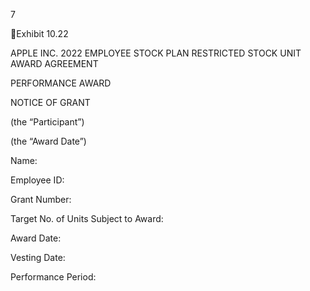 7

Exhibit 10.22

APPLE INC.
2022 EMPLOYEE STOCK PLAN
RESTRICTED STOCK UNIT AWARD AGREEMENT

PERFORMANCE AWARD

NOTICE OF GRANT

(the “Participant”)

(the “Award Date”)

Name:

Employee ID:

Grant Number:

Target No. of Units
Subject to Award:

Award Date:

Vesting Date:

Performance Period: